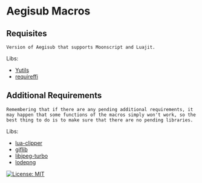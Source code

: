 # Aegisub Macros

## Requisites
    Version of Aegisub that supports Moonscript and Luajit.

Libs:
* [Yutils](https://github.com/Youka/Yutils)
* [requireffi](https://github.com/TypesettingTools/ffi-experiments/tree/master/requireffi)

## Additional Requirements
    Remembering that if there are any pending additional requirements, it may happen that some functions of the macros simply won't work, so the best thing to do is to make sure that there are no pending libraries.

Libs:
* [lua-clipper](https://github.com/zerefxx/Lua-clipper)
* [giflib](https://github.com/luapower/giflib)
* [libjpeg-turbo](https://github.com/libjpeg-turbo/libjpeg-turbo)
* [lodepng](https://github.com/lvandeve/lodepng)

[![License: MIT](https://img.shields.io/badge/License-MIT-red.svg)](https://opensource.org/licenses/MIT)